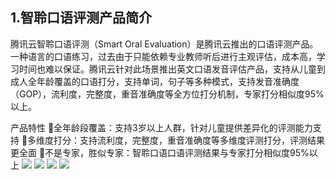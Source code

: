 
## 1.智聆口语评测产品简介
腾讯云智聆口语评测（Smart Oral Evaluation）是腾讯云推出的口语评测产品。一种语言的口语练习，过去由于只能依赖专业教师听后进行主观评估，成本高，学习时间也难以保证。腾讯云针对此场景推出英文口语发音评估产品，支持从儿童到成人全年龄覆盖的口语打分，支持单词，句子等多种模式，支持发音准确度（GOP），流利度，完整度，重音准确度等全方位打分机制，专家打分相似度95%以上。

产品特性
全年龄段覆盖：支持3岁以上人群，针对儿童提供差异化的评测能力支持
多维度打分：支持流利度，完整度，重音准确度等多维度评测打分，评测结果更全面
不是专家，胜似专家：智聆口语口语评测结果与专家打分相似度95%以上
![](https://main.qcloudimg.com/raw/ed0981238fcd2afa874f61765ac22fba.png)
![](https://main.qcloudimg.com/raw/f05b73c4542846bd90324914c17becde.png)
![](https://main.qcloudimg.com/raw/3a3fa6ba2049a29dd4cfefaf127a4037.png)
![](https://main.qcloudimg.com/raw/dec154f0963bed2a00591c90deae539f.png)
